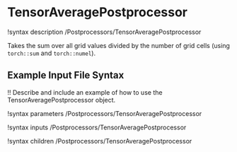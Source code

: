 # TensorAveragePostprocessor

!syntax description /Postprocessors/TensorAveragePostprocessor

Takes the sum over all grid values divided by the number of grid cells (using `torch::sum` and `torch::numel`).

## Example Input File Syntax

!! Describe and include an example of how to use the TensorAveragePostprocessor object.

!syntax parameters /Postprocessors/TensorAveragePostprocessor

!syntax inputs /Postprocessors/TensorAveragePostprocessor

!syntax children /Postprocessors/TensorAveragePostprocessor
